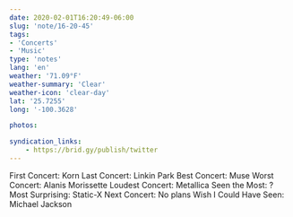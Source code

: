 ```yaml
---
date: 2020-02-01T16:20:49-06:00
slug: 'note/16-20-45'
tags:
- 'Concerts'
- 'Music'
type: 'notes'
lang: 'en'
weather: '71.09°F'
weather-summary: 'Clear'
weather-icon: 'clear-day'
lat: '25.7255'
long: '-100.3628'

photos:

syndication_links:
    - https://brid.gy/publish/twitter
---
```

‪First Concert: Korn‬
‪Last Concert: Linkin Park‬
‪Best Concert: Muse‬
‪Worst Concert: Alanis Morissette‬
‪Loudest Concert: Metallica‬
‪Seen the Most: ?‬
‪Most Surprising: Static-X‬
‪Next Concert: No plans‬
‪Wish I Could Have Seen: Michael Jackson‬
 